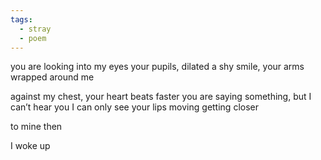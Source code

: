 ```yaml
---
tags:
  - stray
  - poem
---
```

you are looking into my eyes
your pupils, dilated
a shy smile, your arms
wrapped around me

against my chest, your heart
beats faster
you are saying something, but 
I can’t hear you
I can only see your lips moving
getting closer 

to mine
then 

I woke up 
